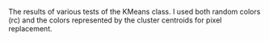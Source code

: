 The results of various tests of the KMeans class. I used both random colors (rc) and the colors represented by the cluster centroids 
for pixel replacement.
